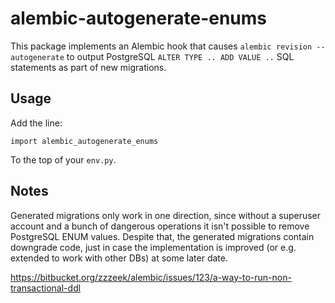 
# alembic-autogenerate-enums

This package implements an Alembic hook that causes ``alembic revision
--autogenerate`` to output PostgreSQL ``ALTER TYPE .. ADD VALUE ..`` SQL
statements as part of new migrations.


## Usage

Add the line:

    import alembic_autogenerate_enums

To the top of your ``env.py``.


## Notes

Generated migrations only work in one direction, since without a superuser
account and a bunch of dangerous operations it isn't possible to remove
PostgreSQL ENUM values. Despite that, the generated migrations contain
downgrade code, just in case the implementation is improved (or e.g. extended
to work with other DBs) at some later date.

https://bitbucket.org/zzzeek/alembic/issues/123/a-way-to-run-non-transactional-ddl
